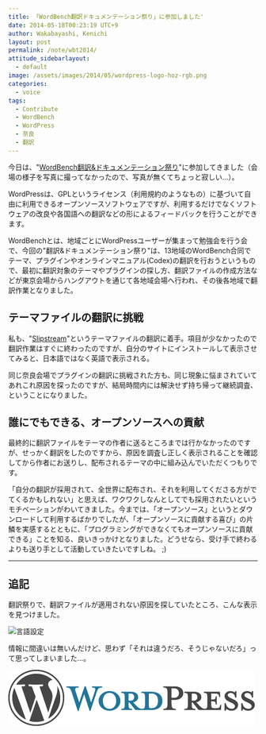 ```yaml
---
title: 「WordBench翻訳ドキュメンテーション祭り」に参加しました'
date: 2014-05-18T00:23:19 UTC+9
author: Wakabayashi, Kenichi
layout: post
permalink: /note/wbt2014/
attitude_sidebarlayout:
  - default
image: /assets/images/2014/05/wordpress-logo-hoz-rgb.png
categories:
  - voice
tags:
  - Contribute
  - WordBench
  - WordPress
  - 奈良
  - 翻訳
---
```

今日は、"[WordBench翻訳&ドキュメンテーション祭り](http://wordbench.org/2014/04/24/translation2014/)"に参加してきました（会場の様子を写真に撮ってなかったので、写真が無くてちょっと寂しい...）。

WordPressは、GPLというライセンス（利用規約のようなもの）に基づいて自由に利用できるオープンソースソフトウェアですが、利用するだけでなくソフトウェアの改良や各国語への翻訳などの形によるフィードバックを行うことができます。

WordBenchとは、地域ごとにWordPressユーザーが集まって勉強会を行う会で、今回の"翻訳&ドキュメンテーション祭り"は、13地域のWordBench合同でテーマ、プラグインやオンラインマニュアル(Codex)の翻訳を行おうというもので、最初に翻訳対象のテーマやプラグインの探し方、翻訳ファイルの作成方法などが東京会場からハングアウトを通じて各地域会場へ行われ、その後各地域で翻訳作業となりました。

## テーマファイルの翻訳に挑戦
私も、"[Slipstream](https://wordpress.org/themes/slipstream)"というテーマファイルの翻訳に着手。項目が少なかったので翻訳作業はすぐに終わったのですが、自分のサイトにインストールして表示させてみると、日本語ではなく英語で表示される。

同じ奈良会場でプラグインの翻訳に挑戦された方も、同じ現象に悩まされていてあれこれ原因を探ったのですが、結局時間内には解決せず持ち帰って継続調査、ということになりました。

## 誰にでもできる、オープンソースへの貢献
最終的に翻訳ファイルをテーマの作者に送るところまでは行かなかったのですが、せっかく翻訳をしたのですから、原因を調査し正しく表示されることを確認してから作者にお送りし、配布されるテーマの中に組み込んでいただくつもりです。

「自分の翻訳が採用されて、全世界に配布され、それを利用してくださる方がでてくるかもしれない」と思えば、ワクワクしなんとしてでも採用されたいというモチベーションがわいてきました。今までは、「オープンソース」というとダウンロードして利用するばかりでしたが、「オープンソースに貢献する喜び」の片鱗を実感するとともに、「プログラミングができなくてもオープンソースに貢献できる」ことを知る、良いきっかけとなりました。どうせなら、受け手で終わるよりも送り手として活動していきたいですしね。 ;) 

- - -
## 追記
翻訳祭りで、翻訳ファイルが適用されない原因を探していたところ、こんな表示を見つけました。

![言語設定](/assets/images/2014/05/language-300x120.png)

情報に間違いは無いんだけど、思わず「それは違うだろ、そうじゃないだろ」って思ってしまいました...。

![WordPress](/assets/images/2014/05/wordpress-logo-hoz-rgb.png)

